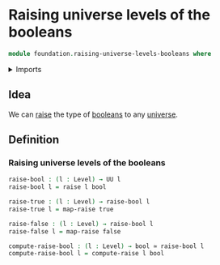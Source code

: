 # Raising universe levels of the booleans

```agda
module foundation.raising-universe-levels-booleans where
```

<details><summary>Imports</summary>

```agda
open import foundation.universe-levels

open import foundation-core.booleans
open import foundation-core.equivalences
open import foundation-core.raising-universe-levels
```

</details>

## Idea

We can [raise](foundation.raising-universe-levels.md) the type of
[booleans](foundation-core.booleans.md) to any
[universe](foundation.universe-levels.md).

## Definition

### Raising universe levels of the booleans

```agda
raise-bool : (l : Level) → UU l
raise-bool l = raise l bool

raise-true : (l : Level) → raise-bool l
raise-true l = map-raise true

raise-false : (l : Level) → raise-bool l
raise-false l = map-raise false

compute-raise-bool : (l : Level) → bool ≃ raise-bool l
compute-raise-bool l = compute-raise l bool
```
